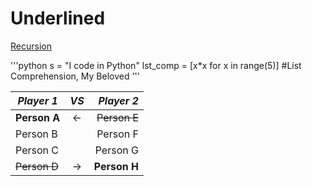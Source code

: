 Underlined
==========

[Recursion](https://ShackWoods.github.io)

'''python
s = "I code in Python"
lst_comp = [x*x for x in range(5)]
#List Comprehension, My Beloved
'''

| ***Player 1*** | ***VS*** | ***Player 2*** |
|---|:---:|---:|
| **Person A** | <- | ~~Person E~~ |
| Person B |  | Person F |
| Person C |  | Person G |
| ~~Person D~~ | -> | **Person H** |
